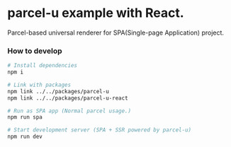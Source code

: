 # parcel-u example with React.
Parcel-based universal renderer for SPA(Single-page Application) project.

### How to develop

```bash
# Install dependencies
npm i

# Link with packages
npm link ../../packages/parcel-u
npm link ../../packages/parcel-u-react

# Run as SPA app (Normal parcel usage.)
npm run spa

# Start development server (SPA + SSR powered by parcel-u)
npm run dev
```
